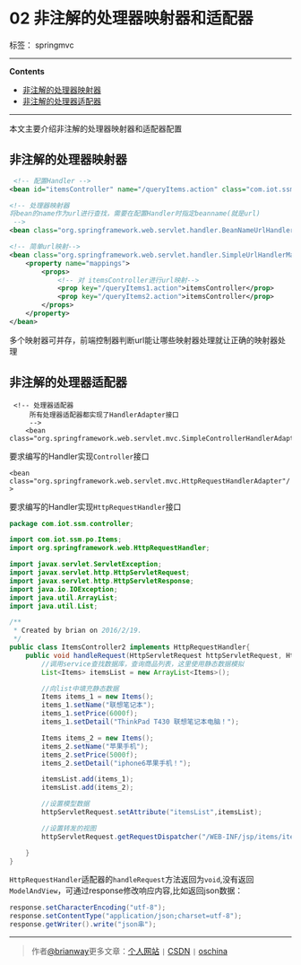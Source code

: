 ﻿# 02 非注解的处理器映射器和适配器

标签： springmvc

---

**Contents**

  - [非注解的处理器映射器](#非注解的处理器映射器)
  - [非注解的处理器适配器](#非注解的处理器适配器)



---

本文主要介绍非注解的处理器映射器和适配器配置


## 非注解的处理器映射器

```xml
 <!-- 配置Handler -->
<bean id="itemsController" name="/queryItems.action" class="com.iot.ssm.controller.ItemsController"/>

<!-- 处理器映射器
将bean的name作为url进行查找，需要在配置Handler时指定beanname(就是url)
 -->
<bean class="org.springframework.web.servlet.handler.BeanNameUrlHandlerMapping"/>

<!-- 简单url映射-->
<bean class="org.springframework.web.servlet.handler.SimpleUrlHandlerMapping">
    <property name="mappings">
        <props>
            <!-- 对 itemsController进行url映射-->
            <prop key="/queryItems1.action">itemsController</prop>
            <prop key="/queryItems2.action">itemsController</prop>
        </props>
    </property>
</bean>
```

多个映射器可并存，前端控制器判断url能让哪些映射器处理就让正确的映射器处理


## 非注解的处理器适配器

```
 <!-- 处理器适配器
     所有处理器适配器都实现了HandlerAdapter接口
     -->
    <bean class="org.springframework.web.servlet.mvc.SimpleControllerHandlerAdapter"/>
```

要求编写的Handler实现`Controller`接口

`<bean class="org.springframework.web.servlet.mvc.HttpRequestHandlerAdapter"/>`

要求编写的Handler实现`HttpRequestHandler`接口

```java
package com.iot.ssm.controller;

import com.iot.ssm.po.Items;
import org.springframework.web.HttpRequestHandler;

import javax.servlet.ServletException;
import javax.servlet.http.HttpServletRequest;
import javax.servlet.http.HttpServletResponse;
import java.io.IOException;
import java.util.ArrayList;
import java.util.List;

/**
 * Created by brian on 2016/2/19.
 */
public class ItemsController2 implements HttpRequestHandler{
    public void handleRequest(HttpServletRequest httpServletRequest, HttpServletResponse httpServletResponse) throws ServletException, IOException {
        //调用service查找数据库，查询商品列表，这里使用静态数据模拟
        List<Items> itemsList = new ArrayList<Items>();

        //向list中填充静态数据
        Items items_1 = new Items();
        items_1.setName("联想笔记本");
        items_1.setPrice(6000f);
        items_1.setDetail("ThinkPad T430 联想笔记本电脑！");

        Items items_2 = new Items();
        items_2.setName("苹果手机");
        items_2.setPrice(5000f);
        items_2.setDetail("iphone6苹果手机！");

        itemsList.add(items_1);
        itemsList.add(items_2);

        //设置模型数据
        httpServletRequest.setAttribute("itemsList",itemsList);

        //设置转发的视图
        httpServletRequest.getRequestDispatcher("/WEB-INF/jsp/items/itemsList.jsp").forward(httpServletRequest,httpServletResponse);

    }
}
```


`HttpRequestHandler`适配器的`handleRequest`方法返回为`void`,没有返回`ModelAndView`，可通过response修改响应内容,比如返回json数据：

```java
response.setCharacterEncoding("utf-8");
response.setContentType("application/json;charset=utf-8");
response.getWriter().write("json串");
```

----

> 作者[@brianway](http://brianway.github.io/)更多文章：[个人网站](http://brianway.github.io/) `|` [CSDN](http://blog.csdn.net/h3243212/) `|` [oschina](http://my.oschina.net/brianway)
